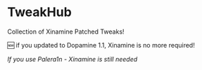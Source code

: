 # TweakHub
Collection of Xinamine Patched Tweaks!

🆕 if you updated to Dopamine 1.1, Xinamine is no more required!

*If you use Palera1n - Xinamine is still needed*
